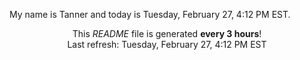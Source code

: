 My name is Tanner and today is Tuesday, February 27, 4:12 PM EST.

<p align="center">This <i>README</i> file is generated <b>every 3 hours</b>!</br>Last refresh: Tuesday, February 27, 4:12 PM EST<br /></p>
